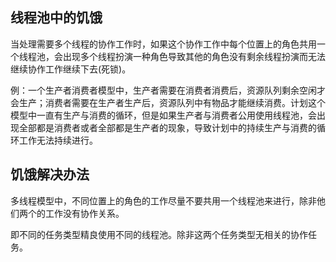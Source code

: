 ## 线程池中的饥饿

当处理需要多个线程的协作工作时，如果这个协作工作中每个位置上的角色共用一个线程池，会出现多个线程扮演一种角色导致其他的角色没有剩余线程扮演而无法继续协作工作继续下去(死锁)。

例：一个生产者消费者模型中，生产者需要在消费者消费后，资源队列剩余空闲才会生产；消费者需要在生产者生产后，资源队列中有物品才能继续消费。计划这个模型中一直有生产与消费的循环，但是如果生产者与消费者公用使用线程池，会出现全部都是消费者或者全部都是生产者的现象，导致计划中的持续生产与消费的循环工作无法持续进行。

## 饥饿解决办法

多线程模型中，不同位置上的角色的工作尽量不要共用一个线程池来进行，除非他们两个的工作没有协作关系。

即不同的任务类型精良使用不同的线程池。除非这两个任务类型无相关的协作任务。